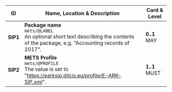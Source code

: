 |  ID     | Name, Location & Description | Card & Level |
| ------- | ---------------------------- | ------------ |
| <a name="SIP1"></a>**SIP1** | **Package name** <br/> `mets/@LABEL` <br/> An optional short text describing the contents of the package, e.g. "Accounting records of 2017". | **0..1** <br/> MAY |
| <a name="SIP2"></a>**SIP2** | **METS Profile** <br/> `mets/@PROFILE` <br/> The value is set to "https://earksip.dilcis.eu/profile/E-ARK-SIP.xml". | **1..1** <br/> MUST |
